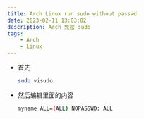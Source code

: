 ```yaml
---
title: Arch Linux run sudo without passwd
date: 2023-02-11 13:03:02
description: Arch 免密 sudo
tags:
    - Arch
    - Linux
---
```


- 首先
    
    ```bash
    sudo visudo
    ```
    
- 然后编辑里面的内容

    ```bash
    myname ALL=(ALL) NOPASSWD: ALL
    ```
